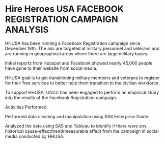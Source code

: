 # Hire Heroes USA FACEBOOK REGISTRATION CAMPAIGN ANALYSIS

HHUSA has been running a Facebook Registration campaign since December 18th. The ads are targeted at military personnel and veterans and are running in geographical areas where there are large military bases. 

Initial reports from Hubspot and Facebook showed nearly 45,000 people have gone to their website from social media. 

HHUSA goal is to get transitioning military members and veterans to register for their free services to better help them transition to the civilian workforce. 

To support HHUSA, UNCC has been engaged to perform an empirical study into the results of the Facebook Registration campaign.

Activities Performed:

Performed data cleaning and manipulation using SAS Enterprise Guide.

Analyzed the data using SAS and Tableau to identify if there were any historical cause-effect/trend/measurable effect from the campaign in social media conducted by HHUSA. 	
